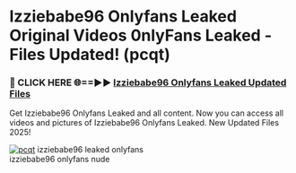 # Izziebabe96 Onlyfans Leaked Original Videos 0nlyFans Leaked - Files Updated! (pcqt)

<h3>🔴 CLICK HERE 🌐==►► <a href="https://tinyurl.com/ms9xzufz" rel="nofollow">Izziebabe96 Onlyfans Leaked Updated Files</a></h3>

Get Izziebabe96 Onlyfans Leaked and all content. Now you can access all videos and pictures of Izziebabe96 Onlyfans Leaked. New Updated Files 2025!

[![pcqt](https://i.imgur.com/PQ7UWWw.gif)](https://tinyurl.com/ms9xzufz)
izziebabe96 leaked onlyfans<br>
izziebabe96 onlyfans nude